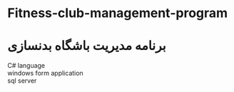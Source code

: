 # Fitness-club-management-program
# برنامه مدیریت باشگاه بدنسازی 
 C# language  
 windows form application  
 sql server 
